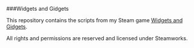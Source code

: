 ###Widgets and Gidgets

This repository contains the scripts from my Steam game [Widgets and Gidgets](https://store.steampowered.com/app/1333870/Widgets_and_Gidgets/).

All rights and permissions are reserved and licensed under Steamworks.
